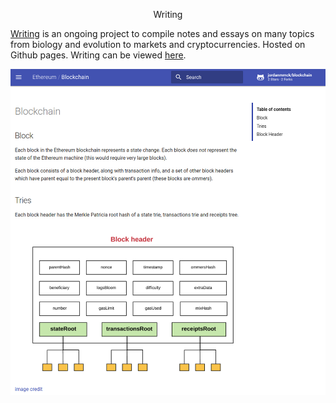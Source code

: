 <center> <p id="title">Writing</p> </center>

[Writing](https://github.com/jordanmmck/notes) is an ongoing project to compile notes and essays on many topics from biology and evolution to markets and cryptocurrencies. Hosted on Github pages. Writing can be viewed [here](http://www.jordanmmck.com/writing/).

[![Github](/public/images/block_screen.png)](https://github.com/jordanmmck/notes)

